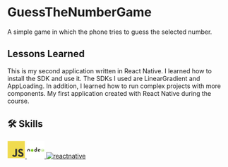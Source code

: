 # GuessTheNumberGame

A simple game in which the phone tries to guess the selected number.

## Lessons Learned

This is my second application written in React Native. I learned how to install the SDK and use it. The SDKs I used are LinearGradient and AppLoading. In addition, I learned how to run complex projects with more components.
My first application created with React Native during the course.


## 🛠 Skills

<p align="left">  <a href="https://developer.mozilla.org/en-US/docs/Web/JavaScript" target="_blank" rel="noreferrer"> <img src="https://raw.githubusercontent.com/devicons/devicon/master/icons/javascript/javascript-original.svg" alt="javascript" width="40" height="40"/> </a>
<a href="https://nodejs.org" target="_blank" rel="noreferrer"> <img src="https://raw.githubusercontent.com/devicons/devicon/master/icons/nodejs/nodejs-original-wordmark.svg" alt="nodejs" width="40" height="40"/> </a> 
<a href="https://reactnative.dev/" target="_blank" rel="noreferrer"> <img src="https://reactnative.dev/img/header_logo.svg" alt="reactnative" width="40" height="40"/> </a></p>
